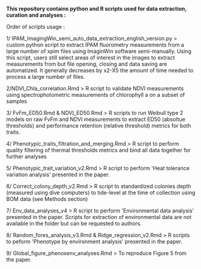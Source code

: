 **This repository contains python and R scripts used for data extraction, curation and analyses :**

Order of scripts usage : 

1/ IPAM_ImagingWin_semi_auto_data_extraction_english_version.py > custom python script to extract IPAM fluorometry measurements from a large number of xpim files using ImaginWin software semi-manually.
Using this script, users still select areas of interest in the images to extract measurements from but file opening, closing and data saving are automatized. It generally decreases by x2-X5 the amount of time needed to process a large number of files. 

2/NDVI_Chla_correlation.Rmd > R script to validate NDVI measurements using spectrophotometric measurements of chlorophyll a on a subset of samples 

3/ FvFm_ED50.Rmd & NDVI_ED50.Rmd > R scripts to run Weibull type 2 models on raw FvFm and NDVI measurements to extract ED50 (absoltue thresholds) and performance retention (relative threshold) metrics for both traits. 

4/ Phenotypic_traits_filtration_and_merging.Rmd > R script to perform quality filtering of thermal thresholds metrics and bind all data together for further analyses

5/ Phenotypic_trait_variation_v2.Rmd > R script to perform  'Heat tolerance variation analysis' presented in the paper. 

6/ Correct_colony_depth_v2.Rmd > R script to standardized colonies depth (measured using dive computers) to tide-level at the time of collection using BOM data (see Methods section)

7/ Env_data_analyses_v4 > R script to perform 'Environmental data analysis' presented in the paper. Scripts for extraction of environmental data are not available in the folder but can be requested to authors. 

8/ Random_fores_analysis_v3.Rmd & Ridge_regression_v2.Rmd > R scripts to peform 'Phenotype by environment analysis' presented in the paper. 

9/ Global_figure_phenoxenv_analyses.Rmd > To reproduce Figure 5 from the paper. 


